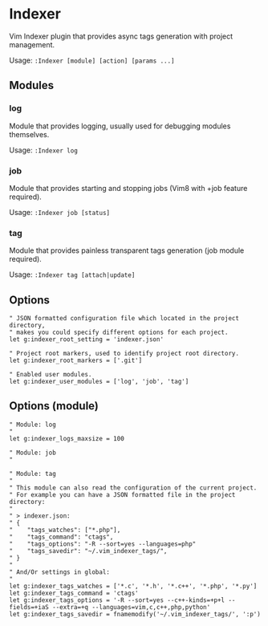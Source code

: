 # Indexer

Vim Indexer plugin that provides async tags generation with project management.

Usage: `:Indexer [module] [action] [params ...]`

## Modules

### log
Module that provides logging, usually used for debugging modules themselves.

Usage: `:Indexer log`

### job
Module that provides starting and stopping jobs (Vim8 with +job feature required).

Usage: `:Indexer job [status]`

### tag
Module that provides painless transparent tags generation (job module required).

Usage: `:Indexer tag [attach|update]`

## Options

    " JSON formatted configuration file which located in the project directory,
    " makes you could specify different options for each project.
    let g:indexer_root_setting = 'indexer.json'

    " Project root markers, used to identify project root directory.
    let g:indexer_root_markers = ['.git']

    " Enabled user modules.
    let g:indexer_user_modules = ['log', 'job', 'tag']

## Options (module)

    " Module: log
    "
    let g:indexer_logs_maxsize = 100

    " Module: job
    "

    " Module: tag
    "
    " This module can also read the configuration of the current project.
    " For example you can have a JSON formatted file in the project directory:
    "
    " > indexer.json:
    " {
    "    "tags_watches": ["*.php"],
    "    "tags_command": "ctags",
    "    "tags_options": "-R --sort=yes --languages=php"
    "    "tags_savedir": "~/.vim_indexer_tags/",
    " }
    "
    " And/Or settings in global:
    "
    let g:indexer_tags_watches = ['*.c', '*.h', '*.c++', '*.php', '*.py']
    let g:indexer_tags_command = 'ctags'
    let g:indexer_tags_options = '-R --sort=yes --c++-kinds=+p+l --fields=+iaS --extra=+q --languages=vim,c,c++,php,python'
    let g:indexer_tags_savedir = fnamemodify('~/.vim_indexer_tags/', ':p')


